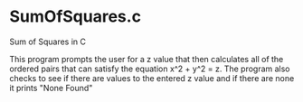 # SumOfSquares.c
Sum of Squares in C

 This program prompts the user for a z value that
 then calculates all of the ordered pairs that can
 satisfy the equation x^2 + y^2 = z. The program
 also checks to see if there are values to the entered 
 z value and if there are none it prints "None Found"
